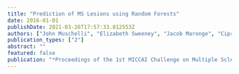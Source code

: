 ```yaml
---
title: "Prediction of MS Lesions using Random Forests"
date: 2016-01-01
publishDate: 2021-03-26T17:57:33.812553Z
authors: ["John Muschelli", "Elizabeth Sweeney", "Jacob Maronge", "Ciprian Crainiceanu"]
publication_types: ["2"]
abstract: ""
featured: false
publication: "*Proceedings of the 1st MICCAI Challenge on Multiple Sclerosis Lesions Segmentation Challenge Using a Data Management and Processing Infrastructure-MICCAI-MSSEG*"
---
```


